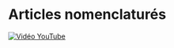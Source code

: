 # Articles nomenclaturés

[![Vidéo YouTube](https://www.youtube.com/embed/nCEHVIVS0lc)](https://www.youtube.com/embed/nCEHVIVS0lc)

